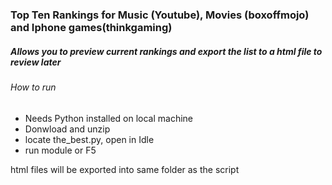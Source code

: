 ### Top Ten Rankings for Music (Youtube), Movies (boxoffmojo) and Iphone games(thinkgaming)

##### Allows you to preview current rankings and export the list to a html file to review later 

###### How to run 
* Needs Python installed on local machine
* Donwload and unzip
* locate the_best.py, open in Idle
* run module or F5

html files will be exported into same folder as the script
